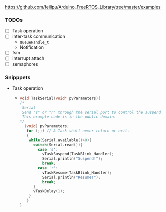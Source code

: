 https://github.com/feilipu/Arduino_FreeRTOS_Library/tree/master/examples

### TODOs
- [ ] Task operation
- [ ] inter-task communication
  - `QueueHandle_t`
  - Notification
- [ ] fsm
- [ ] interrupt attach
- [ ] semaphores

### Snipppets
- Task operation
  - ```cpp
    void TaskSerial(void* pvParameters){
    /*
     Serial
     Send "s" or "r" through the serial port to control the suspend and resume of the LED light task.
     This example code is in the public domain.
    */
      (void) pvParameters;
       for (;;) // A Task shall never return or exit.
       {
        while(Serial.available()>0){
          switch(Serial.read()){
            case 's':
              vTaskSuspend(TaskBlink_Handler); 
              Serial.println("Suspend!");
              break;
            case 'r':
              vTaskResume(TaskBlink_Handler);
              Serial.println("Resume!");
              break;
          }
          vTaskDelay(1);
        }
       }
    }
    ```
